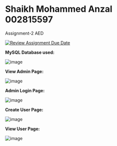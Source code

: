 # Shaikh Mohammed Anzal 002815597
Assignment-2 AED

[![Review Assignment Due Date](https://classroom.github.com/assets/deadline-readme-button-24ddc0f5d75046c5622901739e7c5dd533143b0c8e959d652212380cedb1ea36.svg)](https://classroom.github.com/a/39MLDnAb)

**MySQL Database used:**

![image](https://github.com/anzalshaikh27/ADMIN-USER-CRUD-SQL-AED/assets/57680301/4077a201-0fd4-4126-a597-430f2c97c87d)

**View Admin Page:**

![image](https://github.com/anzalshaikh27/ADMIN-USER-CRUD-SQL-AED/assets/57680301/d8ae3b6f-5a43-4cff-a106-21a0e006dc72)

**Admin Login Page:**

![image](https://github.com/anzalshaikh27/ADMIN-USER-CRUD-SQL-AED/assets/57680301/eac7f3a2-e1b5-4d29-a6ea-b13622359387)

**Create User Page:**

![image](https://github.com/anzalshaikh27/ADMIN-USER-CRUD-SQL-AED/assets/57680301/e8efe9a5-44e5-46de-8387-bf4ea1ed9aeb)

**View User Page:**

![image](https://github.com/anzalshaikh27/ADMIN-USER-CRUD-SQL-AED/assets/57680301/d022c9ff-6d10-4304-a7a5-ceb1ae6b113f)



